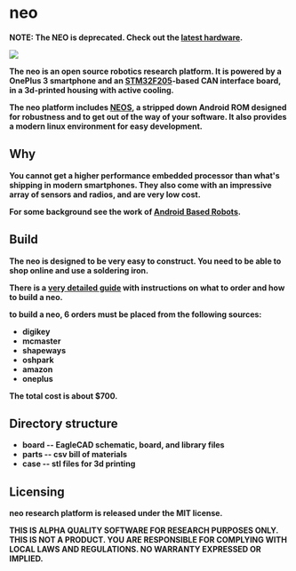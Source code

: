 neo
=====

<b>NOTE: The NEO is deprecated. Check out the [latest hardware](https://github.com/commaai/hardware).

<img src="https://github.com/commaai/neo/blob/master/neo.png">

The neo is an open source robotics research platform. It is powered by a OnePlus 3 smartphone and an [STM32F205](http://www.st.com/en/microcontrollers/stm32f2x5.html?querycriteria=productId=LN1433)-based CAN interface board, in a 3d-printed housing with active cooling.

The neo platform includes [NEOS](https://github.com/commaai/eon-neos), a stripped down Android ROM designed for robustness and to get out of the way of your software. It also provides a modern linux environment for easy development.

Why
------

You cannot get a higher performance embedded processor than what's shipping in modern smartphones. They also come with an impressive array of sensors and radios, and are very low cost.

For some background see the work of [Android Based Robots](http://www.socsci.uci.edu/~jkrichma/ABR/abr_background.html).

Build
------

The neo is designed to be very easy to construct. You need to be able to shop online and use a soldering iron.

There is a **[very detailed guide](https://github.com/commaai/neo/raw/master/guide.pdf)** with instructions on what to order and how to build a neo.

to build a neo, 6 orders must be placed from the following sources:
- digikey
- mcmaster
- shapeways
- oshpark
- amazon
- oneplus

The total cost is about $700.


Directory structure
------

- board -- EagleCAD schematic, board, and library files
- parts -- csv bill of materials
- case -- stl files for 3d printing


Licensing
------

neo research platform is released under the MIT license.

**THIS IS ALPHA QUALITY SOFTWARE FOR RESEARCH PURPOSES ONLY. THIS IS NOT A PRODUCT.
YOU ARE RESPONSIBLE FOR COMPLYING WITH LOCAL LAWS AND REGULATIONS.
NO WARRANTY EXPRESSED OR IMPLIED.**
